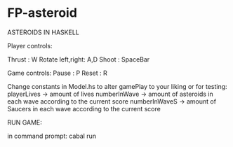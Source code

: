 # FP-asteroid


ASTEROIDS IN HASKELL

Player controls:

Thrust : W
Rotate left,right: A,D
Shoot : SpaceBar

Game controls:
Pause : P
Reset : R


Change constants in Model.hs to alter gamePlay to your liking or for testing:
playerLives -> amount of lives
numberInWave -> amount of asteroids in each wave according to the current score
numberInWaveS -> amount of Saucers in each wave according to the current score


RUN GAME: 

in command prompt: cabal run